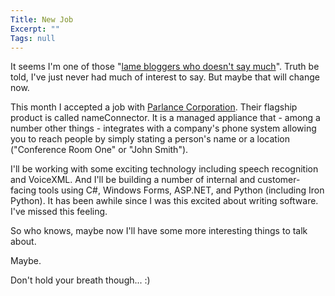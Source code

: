```yaml
---
Title: New Job
Excerpt: ""
Tags: null
---
```

It seems I'm one of those "<a href="http://scobleizer.wordpress.com/2006/08/14/a-week-in-montana-did-me-some-good/" target=_blank mce_href="http://scobleizer.wordpress.com/2006/08/14/a-week-in-montana-did-me-some-good/">lame bloggers who doesn't say much</a>". Truth be told, I've just never had much of interest to say. But maybe that will change now.

This month I accepted a job with <a href="http://www.parlancecorp.com/" target=_blank mce_href="http://www.parlancecorp.com/">Parlance Corporation</a>. Their flagship product is called nameConnector. It is a managed appliance that - among a number other things - integrates with a company's phone system allowing you to reach people by simply stating a person's name or a location ("Conference Room One" or "John Smith"). 

I'll be working with some exciting technology including speech recognition and VoiceXML. And I'll be building a number of internal and customer-facing tools using C#, Windows Forms, ASP.NET, and Python (including Iron Python). It has been awhile since I was this excited about writing software. I've missed this feeling. 

So who knows, maybe now I'll have some more interesting things to talk about.

Maybe. 

Don't hold your breath though... :)
